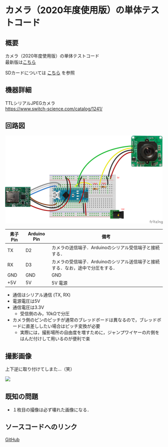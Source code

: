 # カメラ（2020年度使用版）の単体テストコード
## 概要
カメラ（2020年度使用版）の単体テストコード  
最新版は[こちら](../Test_SD)

SDカードについては
[こちら](../Test_SD)
を参照


## 機器詳細
TTLシリアルJPEGカメラ  
https://www.switch-science.com/catalog/1241/


## 回路図
![](../../Schematic/PNG/Camera_SD.png)

| 素子 Pin | Arduino Pin | 備考 |
| ---- | ---- | ---- |
| TX | D2 | カメラの送信端子．Arduinoのシリアル受信端子と接続する． |
| RX | D3 | カメラの受信端子．Arduinoのシリアル送信端子と接続する．なお，途中で分圧をする． |
| GND | GND | GND |
| +5V | 5V | 5V 電源 |

+ 通信はシリアル通信 (TX, RX)
+ 電源電圧は5V
+ 通信電圧は3.3V
	- 受信側のみ，10kΩで分圧
+ カメラ側のピンのピッチが通常のブレッドボードは異なるので，ブレッドボードに直差ししたい場合はピッチ変換が必要
	- 実際には，撮影場所の自由度を増すために，ジャンプワイヤーの片側をはんだ付けして用いるのが便利で楽


## 撮影画像
上下逆に取り付けてしまた...（笑）

![](./D004_001.JPG)


## 既知の問題
+ １枚目の撮像は必ず壊れた画像になる．

## ソースコードへのリンク
[GitHub](https://github.com/meltingrabbit/CanSatForHighSchoolStudents/tree/master/Arduino/Test_Camera)

